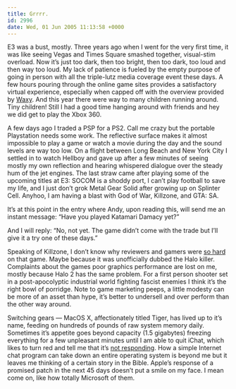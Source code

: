 ```yaml
---
title: Grrrr.
id: 2996
date: Wed, 01 Jun 2005 11:13:58 +0000
---
```


E3 was a bust, mostly. Three years ago when I went for the very first time, it was like seeing Vegas and Times Square smashed together, visual-stim overload. Now it’s just too dark, then too bright, then too dark, too loud and then way too loud. My lack of patience is fueled by the empty purpose of going in person with all the triple-lutz media coverage event these days. A few hours pouring through the online game sites provides a satisfactory virtual experience, especially when capped off with the overview provided by [Waxy](http://www.waxy.org/archive/2005/05/26/e3_under.shtml). And this year there were way to many children running around. Tiny children! Still I had a good time hanging around with friends and hey we did get to play the Xbox 360.  

A few days ago I traded a <span class="caps">PSP</span> for a <span class="caps">PS2</span>. Call me crazy but the portable Playstation needs some work. The reflective surface makes it almost impossible to play a game or watch a movie during the day and the sound levels are way too low. On a flight between Long Beach and New York City I settled in to watch Hellboy and gave up after a few minutes of seeing mostly my own reflection and hearing whispered dialogue over the steady hum of the jet engines. The last straw came after playing some of the upcoming titles at E3: <span class="caps">SOCOM</span> is a shoddy port, I can’t play football to save my life, and I just don’t grok Metal Gear Solid after growing up on Splinter Cell. Anyhoo, I am having a blast with God of War, Killzone, and <span class="caps">GTA: SA</span>.  

It’s at this point in the entry where Andy, upon reading this, will send me an instant message: “Have you played Katamari Damacy yet?”  

And I will reply: “No, not yet. The game didn’t come with the trade but I’ll give it a try one of these days.”  

Speaking of Killzone, I don’t know why reviewers and gamers were [so hard](http://www.gamespot.com/ps2/action/killzone/review.html) on that game. Maybe because it was unofficially dubbed the Halo killer. Complaints about the games poor graphics performance are lost on me, mostly because Halo 2 has the same problem. For a first person shooter set in a post-apocolyptic industrial world fighting fascist enemies I think it’s the right bowl of porridge. Note to game marketing peeps, a little modesty can be more of an asset than hype, it’s better to undersell and over perform than the other way around.  

Switching gears — MacOS X, affectionately titled Tiger, has lived up to it’s name, feeding on hundreds of pounds of raw system memory daily. Sometimes it’s appetite goes beyond capacity (1.5 gigabytes) freezing everything for a few unpleasant minutes until I am able to quit iChat, which likes to turn red and tell me that it’s [not responding](http://www.google.com/search?client=safari&rls=en&q=iChat+not+responding&ie=UTF-8&oe=UTF-8). How a simple Internet chat program can take down an entire operating system is beyond me but it leaves me thinking of a certain story in the Bible. Apple’s response of a promised patch in the next 45 days doesn’t put a smile on my face. I mean come on, like how totally Microsoft of them.






